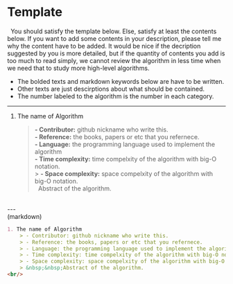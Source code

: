 # Template

&nbsp;&nbsp;You should satisfy the template below. Else, satisfy at least the contents below. If you want to add some contents in your description, please tell me why the content have to be added. It would be nice if the decription suggested by you is more detailed, but if the quantity of contents you add is too much to read simply, we cannot review the algorithm in less time when we need that to study more high-level algorithms.

- The bolded texts and markdown keywords below are have to be written.
- Other texts are just descirptions about what should be contained.
- The number labeled to the algorithm is the number in each category.
---
1. The name of Algorithm
	> <b>- Contributor:</b> github nickname who write this.<br/>
	> <b>- Reference:</b> the books, papers or etc that you refernece.<br/>
	> <b>- Language:</b> the programming language used to implement the algorithm<br/>
	> <b>- Time complexity:</b> time compelxity of the algorithm with big-O notation.<br/>
        > <b>- Space complexity:</b> space compelxity of the algorithm with big-O notation.<br/>
	> &nbsp;&nbsp;Abstract of the algorithm.
<br/>
---
<br/>
(markdown)

```markdown
1. The name of Algorithm
	> - Contributor: github nickname who write this.
	> - Reference: the books, papers or etc that you refernece.
	> - Language: the programming language used to implement the algorithm
	> - Time complexity: time compelxity of the algorithm with big-O notation.
 	> - Space complexity: space compelxity of the algorithm with big-O notation.
	> &nbsp;&nbsp;Abstract of the algorithm.
<br/>
```

